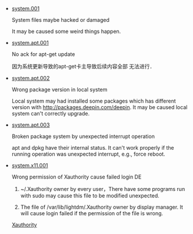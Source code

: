 - [system.001](https://github.com/x-deepin/p/blob/master//system/001)

    System files maybe hacked or damaged
    
    It may be caused some weird things happen.
    
    
- [system.apt.001](https://github.com/x-deepin/p/blob/master//system/apt/001)

    No ack for apt-get update
    
    因为系统更新导致的apt-get卡主导致后续内容全部
    无法进行．
    
    
- [system.apt.002](https://github.com/x-deepin/p/blob/master//system/apt/002)

    Wrong package version in local system
    
    Local system may had installed some packages
    which has different version with http://packages.deepin.com/deepin.
    It may be caused local system can't correctly upgrade.
    
    
- [system.apt.003](https://github.com/x-deepin/p/blob/master//system/apt/003)

    Broken package system by unexpected interrupt operation
    
    apt and dpkg have their internal status. It can't work
    properly if the running operation was unexpected interrupt,
    e.g., force reboot.
    
    
- [system.x11.001](https://github.com/x-deepin/p/blob/master//system/x11/001)

    Wrong permission of Xauthority cause failed login DE
    
    1. ~/.Xauthority owner by every user，There have some programs run
       with sudo may cause this file to be modified unexpected.
    
    2. The file of /var/lib/lightdm/.Xauthority owner by display manager.
      It will cause login failed if the permission of the file is wrong.
    
    [Xauthority](https://en.wikipedia.org/wiki/X_Window_authorization)
    
    
